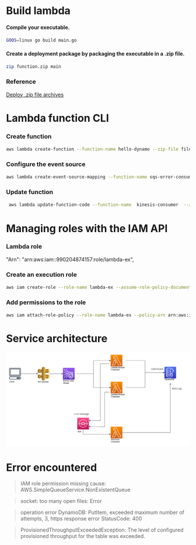 # Build lambda

#### Compile your executable.
```bash
GOOS=linux go build main.go
```
#### Create a deployment package by packaging the executable in a .zip file.
```bash
zip function.zip main
```
### Reference
[Deploy .zip file archives](https://docs.aws.amazon.com/lambda/latest/dg/golang-package.html)

# Lambda function CLI
### Create function
```bash
aws lambda create-function --function-name hello-dynamo --zip-file fileb://function.zip --handler main --runtime go1.x --role arn:aws:iam::990204874157:role/lambda-ex
```

### Configure the event source
```bash
aws lambda create-event-source-mapping --function-name sqs-error-consumer  --batch-size 10  --event-source-arn arn:aws:sqs:ap-northeast-1:990204874157:consumer-error-queue
```

### Update function
```bash
 aws lambda update-function-code --function-name  kinesis-consumer  --zip-file fileb://function.zip
```

# Managing roles with the IAM API

### Lambda role
"Arn": "arn:aws:iam::990204874157:role/lambda-ex",

### Create an execution role
```bash
aws iam create-role --role-name lambda-ex --assume-role-policy-document '{"Version": "2012-10-17","Statement": [{ "Effect": "Allow", "Principal": {"Service": "lambda.amazonaws.com"}, "Action": "sts:AssumeRole"}]}'
```

### Add permissions to the role
```bash
aws iam attach-role-policy --role-name lambda-ex --policy-arn arn:aws:iam::aws:policy/service-role/AWSLambdaBasicExecutionRole
```

# Service architecture
![service.png](docs/service.png) 

# Error encountered
> IAM role permission missing cause: AWS.SimpleQueueService.NonExistentQueue

> socket: too many open files: Error

> operation error DynamoDB: PutItem, exceeded maximum number of attempts, 3, https response error StatusCode: 400

> ProvisionedThroughputExceededException: The level of configured provisioned throughput for the table was exceeded.
